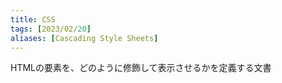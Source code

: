 ```yaml
---
title: CSS
tags: [2023/02/20]
aliases: [Cascading Style Sheets]
---
```


HTMLの要素を、どのように修飾して表示させるかを定義する文書